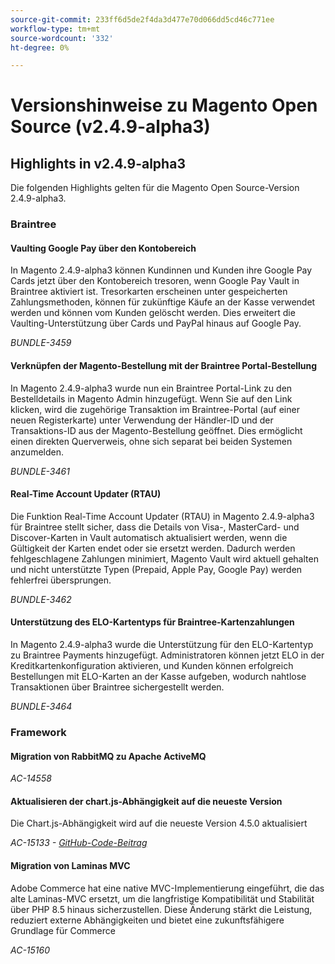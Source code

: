 ```yaml
---
source-git-commit: 233ff6d5de2f4da3d477e70d066dd5cd46c771ee
workflow-type: tm+mt
source-wordcount: '332'
ht-degree: 0%

---
```

# Versionshinweise zu Magento Open Source (v2.4.9-alpha3)

## Highlights in v2.4.9-alpha3

Die folgenden Highlights gelten für die Magento Open Source-Version 2.4.9-alpha3.

### Braintree

#### Vaulting Google Pay über den Kontobereich

In Magento 2.4.9-alpha3 können Kundinnen und Kunden ihre Google Pay Cards jetzt über den Kontobereich tresoren, wenn Google Pay Vault in Braintree aktiviert ist. Tresorkarten erscheinen unter gespeicherten Zahlungsmethoden, können für zukünftige Käufe an der Kasse verwendet werden und können vom Kunden gelöscht werden. Dies erweitert die Vaulting-Unterstützung über Cards und PayPal hinaus auf Google Pay.

_BUNDLE-3459_

#### Verknüpfen der Magento-Bestellung mit der Braintree Portal-Bestellung

In Magento 2.4.9-alpha3 wurde nun ein Braintree Portal-Link zu den Bestelldetails in Magento Admin hinzugefügt. Wenn Sie auf den Link klicken, wird die zugehörige Transaktion im Braintree-Portal (auf einer neuen Registerkarte) unter Verwendung der Händler-ID und der Transaktions-ID aus der Magento-Bestellung geöffnet. Dies ermöglicht einen direkten Querverweis, ohne sich separat bei beiden Systemen anzumelden.

_BUNDLE-3461_

#### Real-Time Account Updater (RTAU)

Die Funktion Real-Time Account Updater (RTAU) in Magento 2.4.9-alpha3 für Braintree stellt sicher, dass die Details von Visa-, MasterCard- und Discover-Karten in Vault automatisch aktualisiert werden, wenn die Gültigkeit der Karten endet oder sie ersetzt werden. Dadurch werden fehlgeschlagene Zahlungen minimiert, Magento Vault wird aktuell gehalten und nicht unterstützte Typen (Prepaid, Apple Pay, Google Pay) werden fehlerfrei übersprungen.

_BUNDLE-3462_

#### Unterstützung des ELO-Kartentyps für Braintree-Kartenzahlungen

In Magento 2.4.9-alpha3 wurde die Unterstützung für den ELO-Kartentyp zu Braintree Payments hinzugefügt. Administratoren können jetzt ELO in der Kreditkartenkonfiguration aktivieren, und Kunden können erfolgreich Bestellungen mit ELO-Karten an der Kasse aufgeben, wodurch nahtlose Transaktionen über Braintree sichergestellt werden.

_BUNDLE-3464_

### Framework

#### Migration von RabbitMQ zu Apache ActiveMQ

_AC-14558_

#### Aktualisieren der chart.js-Abhängigkeit auf die neueste Version

Die Chart.js-Abhängigkeit wird auf die neueste Version 4.5.0 aktualisiert

_AC-15133 - [GitHub-Code-Beitrag](https://github.com/magento/magento2/commit/657f983e)_

#### Migration von Laminas MVC

Adobe Commerce hat eine native MVC-Implementierung eingeführt, die das alte Laminas-MVC ersetzt, um die langfristige Kompatibilität und Stabilität über PHP 8.5 hinaus sicherzustellen. Diese Änderung stärkt die Leistung, reduziert externe Abhängigkeiten und bietet eine zukunftsfähigere Grundlage für Commerce

_AC-15160_
